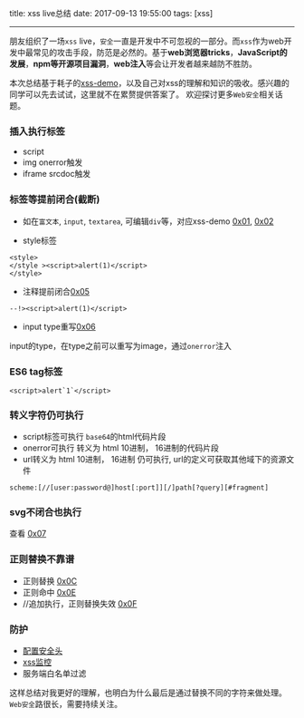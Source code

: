 title: xss live总结
date: 2017-09-13 19:55:00
tags: [xss]

---

朋友组织了一场`xss` live，`安全`一直是开发中不可忽视的一部分。而`xss`作为web开发中最常见的攻击手段，防范是必然的。基于**web浏览器tricks**，**JavaScript的发展**，**npm等开源项目漏洞**，**web注入**等会让开发者越来越防不胜防。

本次总结基于耗子的[xss-demo](https://github.com/haozime/xss-demo)，以及自己对xss的理解和知识的吸收。感兴趣的同学可以先去试试，这里就不在累赘提供答案了。 欢迎探讨更多`Web安全`相关话题。

### 插入执行标签

* script
* img onerror触发
* iframe srcdoc触发

### 标签等提前闭合(截断)

* 如在`富文本`, `input`, `textarea`, 可编辑`div`等，对应xss-demo [0x01](https://xss.haozi.me/#/0x01), [0x02](https://xss.haozi.me/#/0x02)

* style标签

```
<style>
</style ><script>alert(1)</script>
</style>
```

* 注释提前闭合[0x05](https://xss.haozi.me/#/0x05)
```
--!><script>alert(1)</script>
```
* input type重写[0x06](https://xss.haozi.me/#/0x06)

input的type，在type之前可以重写为image，通过`onerror`注入

### ES6 tag标签

```
<script>alert`1`</script>
```

### 转义字符仍可执行

* script标签可执行 `base64`的html代码片段
* onerror可执行 转义为 html 10进制， 16进制的代码片段
* url转义为 html 10进制， 16进制 仍可执行, url的定义可获取其他域下的资源文件

```
scheme:[//[user:password@]host[:port]][/]path[?query][#fragment]
```
### svg不闭合也执行

查看 [0x07](https://xss.haozi.me/#/0x07)

### 正则替换不靠谱

* 正则替换 [0x0C](https://xss.haozi.me/#/0x0C)
* 正则命中 [0x0E](https://xss.haozi.me/#/0x0E)
* //追加执行，正则替换失效 [0x0F](https://xss.haozi.me/#/0x0F)

### 防护

* [配置安全头](https://imququ.com/post/web-security-and-response-header.html)
* [xss监控](http://fex.baidu.com/blog/2014/06/xss-frontend-firewall-1/)
* 服务端白名单过滤

这样总结对我更好的理解，也明白为什么最后是通过替换不同的字符来做处理。 `Web安全`路很长，需要持续关注。

